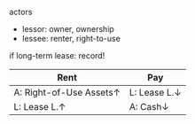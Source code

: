 
actors
- lessor: owner, ownership
- lessee: renter, right-to-use

if long-term lease: record!

| Rent                    | Pay          |
| ----------------------- | ------------ |
| A: Right-of-Use Assets↑ | L: Lease L.↓ |
| L: Lease L.↑            | A: Cash↓     | 
